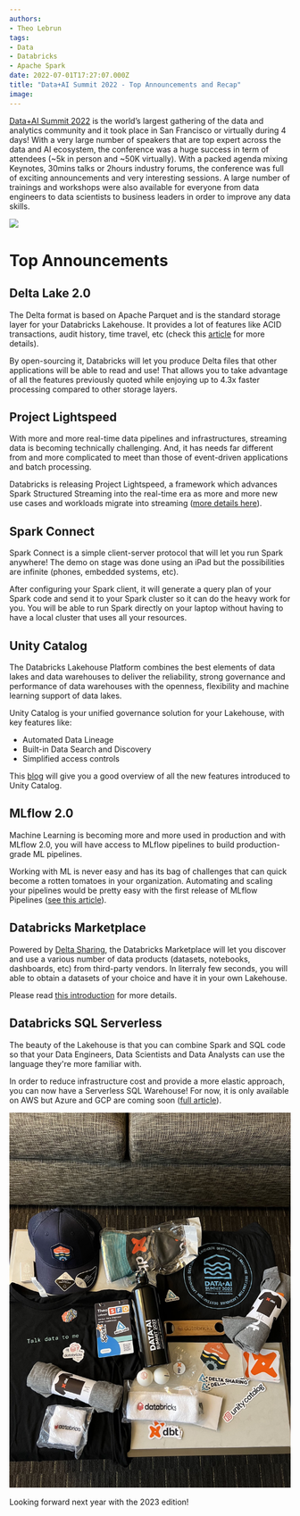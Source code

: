 ```yaml
---
authors:
- Theo Lebrun
tags:
- Data
- Databricks
- Apache Spark
date: 2022-07-01T17:27:07.000Z
title: "Data+AI Summit 2022 - Top Announcements and Recap"
image: 
---
```


[Data+AI Summit 2022](https://databricks.com/dataaisummit/) is the world’s largest gathering of the data and analytics community and it took place in San Francisco or virtually during 4 days! With a very large number of speakers that are top expert across the data and AI ecosystem, the conference was a huge success in term of attendees (~5k in person and ~50K virtually). With a packed agenda mixing Keynotes, 30mins talks or 2hours industry forums, the conference was full of exciting announcements and very interesting sessions. A large number of trainings and workshops were also available for everyone from data engineers to data scientists to business leaders in order to improve any data skills.

![](https://raw.githubusercontent.com/ippontech/blog-usa/master/images/2022/07/data-ai-summit.png)

# Top Announcements

## Delta Lake 2.0

The Delta format is based on Apache Parquet and is the standard storage layer for your Databricks Lakehouse. It provides a lot of features like ACID transactions, audit history, time travel, etc (check this [article](https://databricks.com/blog/2022/06/30/open-sourcing-all-of-delta-lake.html) for more details).

By open-sourcing it, Databricks will let you produce Delta files that other applications will be able to read and use! That allows you to take advantage of all the features previously quoted while enjoying up to 4.3x faster processing compared to other storage layers.

## Project Lightspeed

With more and more real-time data pipelines and infrastructures, streaming data is becoming technically challenging. And, it has needs far different from and more complicated to meet than those of event-driven applications and batch processing.

Databricks is releasing Project Lightspeed, a framework which advances Spark Structured Streaming into the real-time era as more and more new use cases and workloads migrate into streaming ([more details here](https://databricks.com/blog/2022/06/28/project-lightspeed-faster-and-simpler-stream-processing-with-apache-spark.html)).

## Spark Connect

Spark Connect is a simple client-server protocol that will let you run Spark anywhere! The demo on stage was done using an iPad but the possibilities are infinite (phones, embedded systems, etc).

After configuring your Spark client, it will generate a query plan of your Spark code and send it to your Spark cluster so it can do the heavy work for you. You will be able to run Spark directly on your laptop without having to have a local cluster that uses all your resources.

## Unity Catalog

The Databricks Lakehouse Platform combines the best elements of data lakes and data warehouses to deliver the reliability, strong governance and performance of data warehouses with the openness, flexibility and machine learning support of data lakes.

Unity Catalog is your unified governance solution for your Lakehouse, with key features like:
 - Automated Data Lineage
 - Built-in Data Search and Discovery
 - Simplified access controls

This [blog](https://databricks.com/blog/2022/06/28/whats-new-with-databricks-unity-catalog-at-the-data-ai-summit-2022.html) will give you a good overview of all the new features introduced to Unity Catalog.

## MLflow 2.0

Machine Learning is becoming more and more used in production and with MLflow 2.0, you will have access to MLflow pipelines to build production-grade ML pipelines.

Working with ML is never easy and has its bag of challenges that can quick become a rotten tomatoes in your organization. Automating and scaling your pipelines would be pretty easy with the first release of MLflow Pipelines ([see this article](https://databricks.com/blog/2022/06/29/introducing-mlflow-pipelines-with-mlflow-2-0.html)).

## Databricks Marketplace

Powered by [Delta Sharing](https://databricks.com/product/delta-sharing), the Databricks Marketplace will let you discover and use a various number of data products (datasets, notebooks, dashboards, etc) from third-party vendors. In literraly few seconds, you will able to obtain a datasets of your choice and have it in your own Lakehouse.

Please read [this introduction](https://databricks.com/blog/2022/06/28/introducing-databricks-marketplace-an-open-marketplace-for-all-data-and-ai-assets.html) for more details.

## Databricks SQL Serverless

The beauty of the Lakehouse is that you can combine Spark and SQL code so that your Data Engineers, Data Scientists and Data Analysts can use the language they're more familiar with.

In order to reduce infrastructure cost and provide a more elastic approach, you can now have a Serverless SQL Warehouse! For now, it is only available on AWS but Azure and GCP are coming soon ([full article](https://databricks.com/blog/2022/06/28/databricks-sql-serverless-now-available-on-aws.html)).

![](https://raw.githubusercontent.com/ippontech/blog-usa/master/images/2022/07/data-ai-summit-swag.jpeg)

Looking forward next year with the 2023 edition!